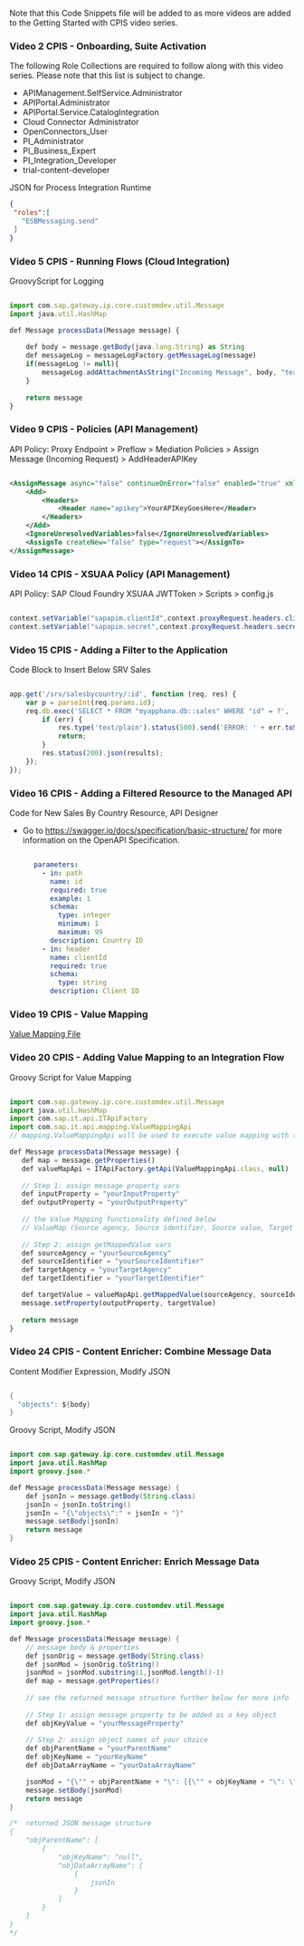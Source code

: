 Note that this Code Snippets file will be added to as more videos are added to the Getting Started with CPIS video series.

### Video 2 CPIS - Onboarding, Suite Activation

The following Role Collections are required to follow along with this video series. Please note that this list is subject to change.

- APIManagement.SelfService.Administrator
- APIPortal.Administrator	
- APIPortal.Service.CatalogIntegration
- Cloud Connector Administrator
- OpenConnectors_User
- PI_Administrator
- PI_Business_Expert	
- PI_Integration_Developer	
- trial-content-developer

JSON for Process Integration Runtime

```JSON
{
 "roles":[
   "ESBMessaging.send"
 ]
}
```

### Video 5 CPIS - Running Flows (Cloud Integration)

GroovyScript for Logging

```javascript

import com.sap.gateway.ip.core.customdev.util.Message
import java.util.HashMap

def Message processData(Message message) {
	
	def body = message.getBody(java.lang.String) as String
	def messageLog = messageLogFactory.getMessageLog(message)
	if(messageLog != null){
		messageLog.addAttachmentAsString("Incoming Message", body, "text/xml")
	}
	 
	return message
}

```

### Video 9 CPIS - Policies (API Management)

API Policy: Proxy Endpoint > Preflow > Mediation Policies > Assign Message (Incoming Request) > AddHeaderAPIKey

```xml

<AssignMessage async="false" continueOnError="false" enabled="true" xmlns='http://www.sap.com/apimgmt'>
    <Add>
        <Headers>
            <Header name="apikey">YourAPIKeyGoesHere</Header>
        </Headers>
    </Add>
    <IgnoreUnresolvedVariables>false</IgnoreUnresolvedVariables>
    <AssignTo createNew="false" type="request"></AssignTo>
</AssignMessage>

```

### Video 14 CPIS - XSUAA Policy (API Management)

API Policy: SAP Cloud Foundry XSUAA JWTToken > Scripts > config.js

```java

context.setVariable("sapapim.clientId",context.proxyRequest.headers.clientId);
context.setVariable("sapapim.secret",context.proxyRequest.headers.secret);

```

### Video 15 CPIS - Adding a Filter to the Application

Code Block to Insert Below SRV Sales

```javascript

app.get('/srv/salesbycountry/:id', function (req, res) {
    var p = parseInt(req.params.id);
    req.db.exec('SELECT * FROM "myapphana.db::sales" WHERE "id" = ?', [p], function (err, results) {   
        if (err) {               
            res.type('text/plain').status(500).send('ERROR: ' + err.toString());
            return;
        }
        res.status(200).json(results);
    });
});

```

### Video 16 CPIS - Adding a Filtered Resource to the Managed API

Code for New Sales By Country Resource, API Designer

* Go to https://swagger.io/docs/specification/basic-structure/ for more information on the OpenAPI Specification.

```yaml

      parameters:
        - in: path
          name: id
          required: true
          example: 1
          schema:
            type: integer
            minimum: 1
            maximum: 99
          description: Country ID
        - in: header
          name: clientId
          required: true
          schema:
            type: string
          description: Client ID

```

### Video 19 CPIS - Value Mapping

[Value Mapping File](https://github.com/saphanaacademy/cpis/blob/main/resources/valuemappingCountryCodeToId.csv)


### Video 20 CPIS - Adding Value Mapping to an Integration Flow

Groovy Script for Value Mapping

```javascript

import com.sap.gateway.ip.core.customdev.util.Message
import java.util.HashMap
import com.sap.it.api.ITApiFactory
import com.sap.it.api.mapping.ValueMappingApi
// mapping.ValueMappingApi will be used to execute value mapping with the given parameters

def Message processData(Message message) {
   def map = message.getProperties()
   def valueMapApi = ITApiFactory.getApi(ValueMappingApi.class, null)
   
   // Step 1: assign message property vars
   def inputProperty = "yourInputProperty"
   def outputProperty = "yourOutputProperty"
   
   // the Value Mapping functionality defined below
   // ValueMap (Source agency, Source identifier, Source value, Target agency, Target identifier) = Target value
   
   // Step 2: assign getMappedValue vars
   def sourceAgency = "yourSourceAgency"
   def sourceIdentifier = "yourSourceIdentifier"
   def targetAgency = "yourTargetAgency"
   def targetIdentifier = "yourTargetIdentifier" 

   def targetValue = valueMapApi.getMappedValue(sourceAgency, sourceIdentifier, map.get(inputProperty), targetAgency, targetIdentifier)
   message.setProperty(outputProperty, targetValue)
   
   return message
}


```
	
### Video 24 CPIS - Content Enricher: Combine Message Data	

Content Modifier Expression, Modify JSON

```java

{
  "objects": ${body}
}

```

Groovy Script, Modify JSON

```java

import com.sap.gateway.ip.core.customdev.util.Message
import java.util.HashMap
import groovy.json.*

def Message processData(Message message) {
    def jsonIn = message.getBody(String.class)
    jsonIn = jsonIn.toString()
    jsonIn = "{\"objects\":" + jsonIn + "}"
    message.setBody(jsonIn)
    return message
}

```


### Video 25 CPIS - Content Enricher: Enrich Message Data

Groovy Script, Modify JSON

```java

import com.sap.gateway.ip.core.customdev.util.Message
import java.util.HashMap
import groovy.json.*

def Message processData(Message message) {
    // message body & properties
    def jsonOrig = message.getBody(String.class)
    def jsonMod = jsonOrig.toString()
    jsonMod = jsonMod.substring(1,jsonMod.length()-1)
    def map = message.getProperties()
    
    // see the returned message structure further below for more info
    
    // Step 1: assign message property to be added as a key object
    def objKeyValue = "yourMessageProperty"
    
    // Step 2: assign object names of your choice
    def objParentName = "yourParentName"
    def objKeyName = "yourKeyName"
    def objDataArrayName = "yourDataArrayName"

    jsonMod = "{\"" + objParentName + "\": [{\"" + objKeyName + "\": \"" + map.get(objKeyValue) + "\",\"" + objDataArrayName  + "\":[" + jsonMod + "]}]}"
    message.setBody(jsonMod)
    return message
}

/*  returned JSON message structure
{
    "objParentName": [
        {
            "objKeyName": "null",
            "objDataArrayName": [
                {
                    jsonIn
                }
            ]
        }
    ]
}
*/

```
